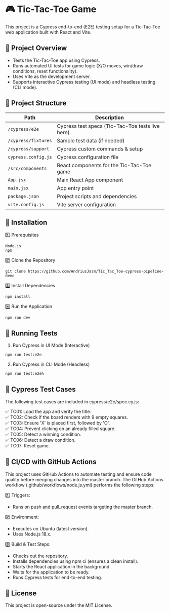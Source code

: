 # 🎮 Tic-Tac-Toe Game

This project is a Cypress end-to-end (E2E) testing setup for a Tic-Tac-Toe web application built with React and Vite.

## 📌 Project Overview

-   Tests the Tic-Tac-Toe app using Cypress.
-   Runs automated UI tests for game logic (X/O moves, win/draw conditions, reset functionality).
-   Uses Vite as the development server.
-   Supports interactive Cypress testing (UI mode) and headless testing (CLI mode).

## 📂 Project Structure

| Path                | Description                                      |
| ------------------- | ------------------------------------------------ |
| `/cypress/e2e`      | Cypress test specs (Tic-Tac-Toe tests live here) |
| `/cypress/fixtures` | Sample test data (if needed)                     |
| `/cypress/support`  | Cypress custom commands & setup                  |
| `cypress.config.js` | Cypress configuration file                       |
| `/src/components`   | React components for the Tic-Tac-Toe game        |
| `App.jsx`           | Main React App component                         |
| `main.jsx`          | App entry point                                  |
| `package.json`      | Project scripts and dependencies                 |
| `vite.config.js`    | Vite server configuration                        |

## 🔧 Installation

1️⃣ Prerequisites

```
Node.js
npm
```

2️⃣ Clone the Repository

```
git clone https://github.com/AndriusJasm/Tic_Tac_Toe-cypress-pipeline-demo
```

3️⃣ Install Dependencies

```
npm install
```

4️⃣ Run the Application

```
npm run dev
```

## 🧪 Running Tests

1. Run Cypress in UI Mode (Interactive)

```bash
npm run test:e2e
```

2. Run Cypress in CLI Mode (Headless)

```bash
npm run test:e2eh
```

## 📜 Cypress Test Cases

The following test cases are included in cypress/e2e/spec.cy.js:

✅ TC01: Load the app and verify the title.  
✅ TC02: Check if the board renders with 9 empty squares.  
✅ TC03: Ensure 'X' is placed first, followed by 'O'.  
✅ TC04: Prevent clicking on an already filled square.  
✅ TC05: Detect a winning condition.  
✅ TC06: Detect a draw condition.  
✅ TC07: Reset game.

## 🚀 CI/CD with GitHub Actions

This project uses GitHub Actions to automate testing and ensure code quality before merging changes into the master branch. The GitHub Actions workflow (.github/workflows/node.js.yml) performs the following steps:

1️⃣ Triggers:

-   Runs on push and pull_request events targeting the master branch.

2️⃣ Environment:

-   Executes on Ubuntu (latest version).
-   Uses Node.js 18.x.

3️⃣ Build & Test Steps:

-   Checks out the repository.
-   Installs dependencies using npm ci (ensures a clean install).
-   Starts the React application in the background.
-   Waits for the application to be ready.
-   Runs Cypress tests for end-to-end testing.

## 📝 License

This project is open-source under the MIT License.
